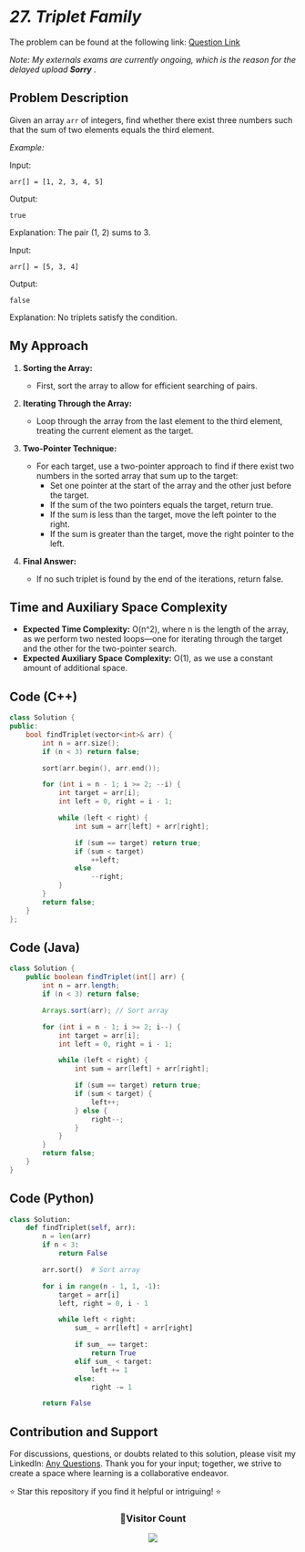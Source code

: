 # _27. Triplet Family_

The problem can be found at the following link: [Question Link](https://www.geeksforgeeks.org/problems/triplet-family/1)

_Note: My externals exams are currently ongoing, which is the reason for the delayed upload **Sorry** ._

## Problem Description

Given an array `arr` of integers, find whether there exist three numbers such that the sum of two elements equals the third element.

_Example:_

Input:

```
arr[] = [1, 2, 3, 4, 5]
```

Output:

```
true
```

Explanation: The pair (1, 2) sums to 3.

Input:

```
arr[] = [5, 3, 4]
```

Output:

```
false
```

Explanation: No triplets satisfy the condition.

## My Approach

1. **Sorting the Array:**

   - First, sort the array to allow for efficient searching of pairs.

2. **Iterating Through the Array:**

   - Loop through the array from the last element to the third element, treating the current element as the target.

3. **Two-Pointer Technique:**

   - For each target, use a two-pointer approach to find if there exist two numbers in the sorted array that sum up to the target:
     - Set one pointer at the start of the array and the other just before the target.
     - If the sum of the two pointers equals the target, return true.
     - If the sum is less than the target, move the left pointer to the right.
     - If the sum is greater than the target, move the right pointer to the left.

4. **Final Answer:**
   - If no such triplet is found by the end of the iterations, return false.

## Time and Auxiliary Space Complexity

- **Expected Time Complexity:** O(n^2), where n is the length of the array, as we perform two nested loops—one for iterating through the target and the other for the two-pointer search.
- **Expected Auxiliary Space Complexity:** O(1), as we use a constant amount of additional space.

## Code (C++)

```cpp
class Solution {
public:
    bool findTriplet(vector<int>& arr) {
        int n = arr.size();
        if (n < 3) return false;

        sort(arr.begin(), arr.end());

        for (int i = n - 1; i >= 2; --i) {
            int target = arr[i];
            int left = 0, right = i - 1;

            while (left < right) {
                int sum = arr[left] + arr[right];

                if (sum == target) return true;
                if (sum < target)
                    ++left;
                else
                    --right;
            }
        }
        return false;
    }
};
```

## Code (Java)

```java
class Solution {
    public boolean findTriplet(int[] arr) {
        int n = arr.length;
        if (n < 3) return false;

        Arrays.sort(arr); // Sort array

        for (int i = n - 1; i >= 2; i--) {
            int target = arr[i];
            int left = 0, right = i - 1;

            while (left < right) {
                int sum = arr[left] + arr[right];

                if (sum == target) return true;
                if (sum < target) {
                    left++;
                } else {
                    right--;
                }
            }
        }
        return false;
    }
}
```

## Code (Python)

```python
class Solution:
    def findTriplet(self, arr):
        n = len(arr)
        if n < 3:
            return False

        arr.sort()  # Sort array

        for i in range(n - 1, 1, -1):
            target = arr[i]
            left, right = 0, i - 1

            while left < right:
                sum_ = arr[left] + arr[right]

                if sum_ == target:
                    return True
                elif sum_ < target:
                    left += 1
                else:
                    right -= 1

        return False
```

## Contribution and Support

For discussions, questions, or doubts related to this solution, please visit my LinkedIn: [Any Questions](https://www.linkedin.com/in/patel-hetkumar-sandipbhai-8b110525a/). Thank you for your input; together, we strive to create a space where learning is a collaborative endeavor.

⭐ Star this repository if you find it helpful or intriguing! ⭐

<div align=center>
  <h3><b>📍Visitor Count</b></h3>
</div>

<p align="center" >   
  <img src="https://profile-counter.glitch.me/Hunterdii/count.svg" />  
</p>
